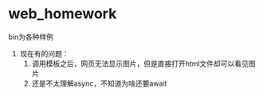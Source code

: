 # web_homework

bin为各种样例</br>
1. 现在有的问题：</br>
   1. 调用模板之后，网页无法显示图片，但是直接打开html文件却可以看见图片
   2. 还是不太理解async，不知道为啥还要await
